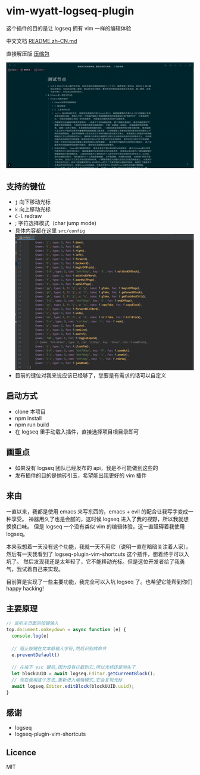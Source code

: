 # vim-wyatt-logseq-plugin
这个插件的目的是让 logseq 拥有 vim 一样的编辑体验


中文文档 [README.zh-CN.md](https://github.com/j-wyatt-a/vim-wyatt-logseq-plugin/blob/main/README.zh-CN.md "中文版")

直接解压版 [压缩包](https://github.com/j-wyatt-a/vim-wyatt-logseq-plugin/releases/download/1.1.0/vim-wyatt-logseq-plugin.zip )

![功能展示](./public/demo.gif "happy hacking")
## 支持的键位
- `j` 向下移动光标
- `k` 向上移动光标
-  `C-l` redraw
- ; 字符选择模式（char jump mode)
- 具体内容都在这里 `src/config`
  ![配置](./public/config.jpg "happy hacking")
- 目前的键位对我来说应该已经够了，您要是有需求的话可以自定义
## 启动方式
- clone 本项目
- npm install
- npm run build
- 在 logseq 里手动载入插件，直接选择项目根目录即可

## 画重点
- 如果没有 logseq 团队已经发布的 api，我是不可能做到这些的
- 发布插件的目的是抛砖引玉，希望能出现更好的 vim 插件

## 来由
一直以来，我都是使用 emacs 来写东西的，emacs + evil 的配合让我写字变成一种享受。 神器用久了也是会腻的，这时候 logseq 进入了我的视野，所以我就想换换口味。
但是 logseq 一个没有类似 vim 的编辑体验，这一直阻碍着我使用 logseq。

本来我想着一天没有这个功能，我就一天不用它（说明一直在暗暗关注着人家）。 然后有一天我看到了 logseq-plugin-vim-shortcuts 这个插件，想着终于可以入坑了。
然后发现我还是太年轻了，它不能移动光标。但是这位开发者给了我勇气，我试着自己来实现。

目前算是实现了一些主要功能，我完全可以入坑 logseq 了。也希望它能帮到你们 happy hacking!

## 主要原理
```js
// 监听主页面的按键输入
top.document.onkeydown = async function (e) {
  console.log(e)

  // 阻止按键在文本框输入字符,然后识别成命令
  e.preventDefault()

  // 在按下 esc 键后,因为没有拦截到它,所以光标还是消失了
  let blockUUID = await logseq.Editor.getCurrentBlock();
  // 现在使用这个方法,重新进入编辑模式,它会复现光标
  await logseq.Editor.editBlock(blockUUID.uuid);
}
```

## 感谢
- logseq
- logseq-plugin-vim-shortcuts

## Licence
MIT

